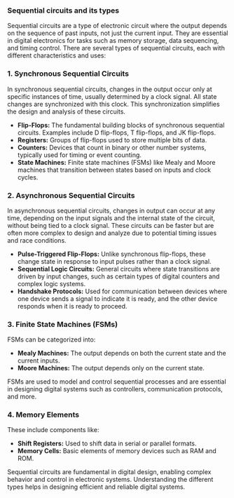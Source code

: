 ### Sequential circuits and its types
Sequential circuits are a type of electronic circuit where the output depends on the sequence of past inputs, not just the current input. They are essential in digital electronics for tasks such as memory storage, data sequencing, and timing control. There are several types of sequential circuits, each with different characteristics and uses:

### 1. **Synchronous Sequential Circuits**

In synchronous sequential circuits, changes in the output occur only at specific instances of time, usually determined by a clock signal. All state changes are synchronized with this clock. This synchronization simplifies the design and analysis of these circuits.

- **Flip-Flops:** The fundamental building blocks of synchronous sequential circuits. Examples include D flip-flops, T flip-flops, and JK flip-flops.
- **Registers:** Groups of flip-flops used to store multiple bits of data.
- **Counters:** Devices that count in binary or other number systems, typically used for timing or event counting.
- **State Machines:** Finite state machines (FSMs) like Mealy and Moore machines that transition between states based on inputs and clock cycles.

### 2. **Asynchronous Sequential Circuits**

In asynchronous sequential circuits, changes in output can occur at any time, depending on the input signals and the internal state of the circuit, without being tied to a clock signal. These circuits can be faster but are often more complex to design and analyze due to potential timing issues and race conditions.

- **Pulse-Triggered Flip-Flops:** Unlike synchronous flip-flops, these change state in response to input pulses rather than a clock signal.
- **Sequential Logic Circuits:** General circuits where state transitions are driven by input changes, such as certain types of digital counters and complex logic systems.
- **Handshake Protocols:** Used for communication between devices where one device sends a signal to indicate it is ready, and the other device responds when it is ready to proceed.

### 3. **Finite State Machines (FSMs)**

FSMs can be categorized into:

- **Mealy Machines:** The output depends on both the current state and the current inputs.
- **Moore Machines:** The output depends only on the current state.

FSMs are used to model and control sequential processes and are essential in designing digital systems such as controllers, communication protocols, and more.

### 4. **Memory Elements**

These include components like:

- **Shift Registers:** Used to shift data in serial or parallel formats.
- **Memory Cells:** Basic elements of memory devices such as RAM and ROM.

Sequential circuits are fundamental in digital design, enabling complex behavior and control in electronic systems. Understanding the different types helps in designing efficient and reliable digital systems.